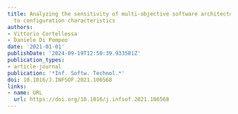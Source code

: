 ```yaml
---
title: Analyzing the sensitivity of multi-objective software architecture refactoring
  to configuration characteristics
authors:
- Vittorio Cortellessa
- Daniele Di Pompeo
date: '2021-01-01'
publishDate: '2024-09-19T12:50:39.933581Z'
publication_types:
- article-journal
publication: '*Inf. Softw. Technol.*'
doi: 10.1016/J.INFSOF.2021.106568
links:
- name: URL
  url: https://doi.org/10.1016/j.infsof.2021.106568
---
```

